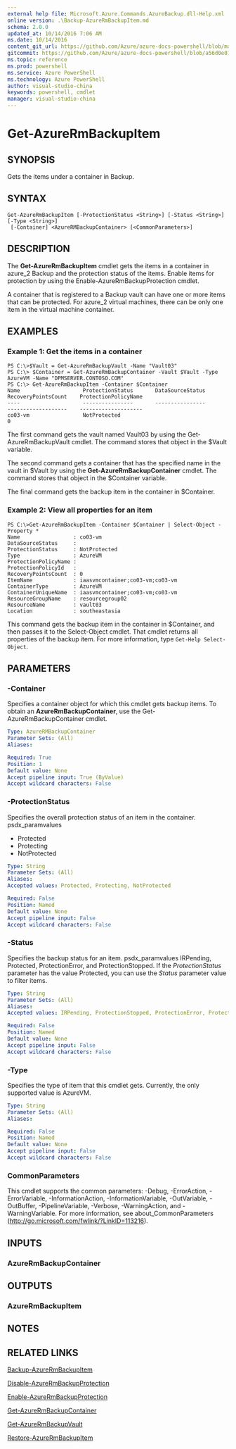 ```yaml
---
external help file: Microsoft.Azure.Commands.AzureBackup.dll-Help.xml
online version: .\Backup-AzureRmBackupItem.md
schema: 2.0.0
updated_at: 10/14/2016 7:06 AM
ms.date: 10/14/2016
content_git_url: https://github.com/Azure/azure-docs-powershell/blob/master/azureps-cmdlets-docs/ResourceManager/AzureRM.Backup/v1.0/CmdletMDs/Get-AzureRmBackupItem.md
gitcommit: https://github.com/Azure/azure-docs-powershell/blob/a56d0e01e65c2c33aa2af13dd29addc94ead6e88/azureps-cmdlets-docs/ResourceManager/AzureRM.Backup/v1.0/CmdletMDs/Get-AzureRmBackupItem.md
ms.topic: reference
ms.prod: powershell
ms.service: Azure PowerShell
ms.technology: Azure PowerShell
author: visual-studio-china
keywords: powershell, cmdlet
manager: visual-studio-china
---
```


# Get-AzureRmBackupItem

## SYNOPSIS
Gets the items under a container in Backup.

## SYNTAX

```
Get-AzureRmBackupItem [-ProtectionStatus <String>] [-Status <String>] [-Type <String>]
 [-Container] <AzureRMBackupContainer> [<CommonParameters>]
```

## DESCRIPTION
The **Get-AzureRmBackupItem** cmdlet gets the items in a container in azure_2 Backup and the protection status of the items.
Enable items for protection by using the Enable-AzureRmBackupProtection cmdlet.

A container that is registered to a Backup vault can have one or more items that can be protected.
For azure_2 virtual machines, there can be only one item in the virtual machine container.

## EXAMPLES

### Example 1: Get the items in a container
```
PS C:\>$Vault = Get-AzureRmBackupVault -Name "Vault03"
PS C:\> $Container = Get-AzureRmBackupContainer -Vault $Vault -Type AzureVM -Name "DPMSERVER.CONTOSO.COM"
PS C:\> Get-AzureRmBackupItem -Container $Container
Name                    ProtectionStatus       DataSourceStatus       RecoveryPointsCount    ProtectionPolicyName
----                    ----------------       ----------------       -------------------    --------------------
co03-vm                 NotProtected                                  0
```

The first command gets the vault named Vault03 by using the Get-AzureRmBackupVault cmdlet.
The command stores that object in the $Vault variable.

The second command gets a container that has the specified name in the vault in $Vault by using the **Get-AzureRmBackupContainer** cmdlet.
The command stores that object in the $Container variable.

The final command gets the backup item in the container in $Container.

### Example 2: View all properties for an item
```
PS C:\>Get-AzureRmBackupItem -Container $Container | Select-Object -Property *
Name                 : co03-vm
DataSourceStatus     : 
ProtectionStatus     : NotProtected
Type                 : AzureVM
ProtectionPolicyName : 
ProtectionPolicyId   : 
RecoveryPointsCount  : 0
ItemName             : iaasvmcontainer;co03-vm;co03-vm
ContainerType        : AzureVM
ContainerUniqueName  : iaasvmcontainer;co03-vm;co03-vm
ResourceGroupName    : resourcegroup02
ResourceName         : vault03
Location             : southeastasia
```

This command gets the backup item in the container in $Container, and then passes it to the Select-Object cmdlet.
That cmdlet returns all properties of the backup item.
For more information, type `Get-Help Select-Object`.

## PARAMETERS

### -Container
Specifies a container object for which this cmdlet gets backup items.
To obtain an **AzureRmBackupContainer**, use the Get-AzureRmBackupContainer cmdlet.

```yaml
Type: AzureRMBackupContainer
Parameter Sets: (All)
Aliases: 

Required: True
Position: 1
Default value: None
Accept pipeline input: True (ByValue)
Accept wildcard characters: False
```

### -ProtectionStatus
Specifies the overall protection status of an item in the container.
psdx_paramvalues

- Protected 
- Protecting  
- NotProtected

```yaml
Type: String
Parameter Sets: (All)
Aliases: 
Accepted values: Protected, Protecting, NotProtected

Required: False
Position: Named
Default value: None
Accept pipeline input: False
Accept wildcard characters: False
```

### -Status
Specifies the backup status for an item.
psdx_paramvalues IRPending, Protected, ProtectionError, and ProtectionStopped.
If the *ProtectionStatus* parameter has the value Protected, you can use the *Status* parameter value to filter items.

```yaml
Type: String
Parameter Sets: (All)
Aliases: 
Accepted values: IRPending, ProtectionStopped, ProtectionError, Protected

Required: False
Position: Named
Default value: None
Accept pipeline input: False
Accept wildcard characters: False
```

### -Type
Specifies the type of item that this cmdlet gets.
Currently, the only supported value is AzureVM.

```yaml
Type: String
Parameter Sets: (All)
Aliases: 

Required: False
Position: Named
Default value: None
Accept pipeline input: False
Accept wildcard characters: False
```

### CommonParameters
This cmdlet supports the common parameters: -Debug, -ErrorAction, -ErrorVariable, -InformationAction, -InformationVariable, -OutVariable, -OutBuffer, -PipelineVariable, -Verbose, -WarningAction, and -WarningVariable. For more information, see about_CommonParameters (http://go.microsoft.com/fwlink/?LinkID=113216).

## INPUTS

### AzureRmBackupContainer

## OUTPUTS

### AzureRmBackupItem

## NOTES

## RELATED LINKS

[Backup-AzureRmBackupItem](.\Backup-AzureRmBackupItem.md)

[Disable-AzureRmBackupProtection](.\Disable-AzureRmBackupProtection.md)

[Enable-AzureRmBackupProtection](.\Enable-AzureRmBackupProtection.md)

[Get-AzureRmBackupContainer](.\Get-AzureRmBackupContainer.md)

[Get-AzureRmBackupVault](.\Get-AzureRmBackupVault.md)

[Restore-AzureRmBackupItem](.\Restore-AzureRmBackupItem.md)

